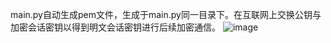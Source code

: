 main.py自动生成pem文件，生成于main.py同一目录下。在互联网上交换公钥与加密会话密钥以得到明文会话密钥进行后续加密通信。
![image](https://github.com/user-attachments/assets/35a3ce69-e5b3-4426-bee7-4bc448fd218e)
